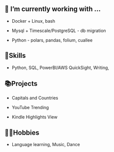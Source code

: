 ## 🌱 I’m currently working with ...

  - Docker + Linux, bash

  - Mysql + Timescale/PostgreSQL - db migration
    
  - Python - polars, pandas, folium, cuallee

## 🔨Skills

  - Python, SQL, PowerBI/AWS QuickSight, Writing, 
    
## 📚Projects

  - Capitals and Countries

  - YouTube Trending

  - Kindle Highlights View

## 🏃‍♂️Hobbies
  - Language learning, Music, Dance

